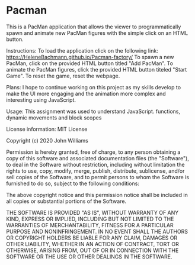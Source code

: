 # Pacman


This is a PacMan application that allows the viewer to programmatically spawn and animate new PacMan figures with the simple click on an HTML button.

Instructions:
To load the application click on the following link: https://HeleneBachmann.github.io/Pacman-factory/
To spawn a new PacMan, click on the provided HTML button titled "Add PacMan".
To animate the PacMan figures, click the provided HTML button titeled "Start Game".
To reset the game, reset the webpage.

Plans:
I hope to continue working on this project as my skills develop to make the UI more engaging and the animation more complex and interesting using JavaScript.

Usage:
This assignment was used to understand JavaScript. functions, dynamic movements and block scopes


License information:
MIT License

Copyright (c) 2020 John Williams

Permission is hereby granted, free of charge, to any person obtaining a copy
of this software and associated documentation files (the "Software"), to deal
in the Software without restriction, including without limitation the rights
to use, copy, modify, merge, publish, distribute, sublicense, and/or sell
copies of the Software, and to permit persons to whom the Software is
furnished to do so, subject to the following conditions:

The above copyright notice and this permission notice shall be included in all
copies or substantial portions of the Software.

THE SOFTWARE IS PROVIDED "AS IS", WITHOUT WARRANTY OF ANY KIND, EXPRESS OR
IMPLIED, INCLUDING BUT NOT LIMITED TO THE WARRANTIES OF MERCHANTABILITY,
FITNESS FOR A PARTICULAR PURPOSE AND NONINFRINGEMENT. IN NO EVENT SHALL THE
AUTHORS OR COPYRIGHT HOLDERS BE LIABLE FOR ANY CLAIM, DAMAGES OR OTHER
LIABILITY, WHETHER IN AN ACTION OF CONTRACT, TORT OR OTHERWISE, ARISING FROM,
OUT OF OR IN CONNECTION WITH THE SOFTWARE OR THE USE OR OTHER DEALINGS IN THE
SOFTWARE.
